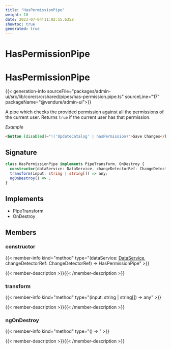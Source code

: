 ```yaml
---
title: "HasPermissionPipe"
weight: 10
date: 2023-07-04T11:02:15.635Z
showtoc: true
generated: true
---
```

<!-- This file was generated from the Vendure source. Do not modify. Instead, re-run the "docs:build" script -->

# HasPermissionPipe
<div class="symbol">


# HasPermissionPipe

{{< generation-info sourceFile="packages/admin-ui/src/lib/core/src/shared/pipes/has-permission.pipe.ts" sourceLine="17" packageName="@vendure/admin-ui">}}

A pipe which checks the provided permission against all the permissions of the current user.
Returns `true` if the current user has that permission.

*Example*

```HTML
<button [disabled]="!('UpdateCatalog' | hasPermission)">Save Changes</button>
```

## Signature

```TypeScript
class HasPermissionPipe implements PipeTransform, OnDestroy {
  constructor(dataService: DataService, changeDetectorRef: ChangeDetectorRef)
  transform(input: string | string[]) => any;
  ngOnDestroy() => ;
}
```
## Implements

 * PipeTransform
 * OnDestroy


## Members

### constructor

{{< member-info kind="method" type="(dataService: <a href='/admin-ui-api/providers/data-service#dataservice'>DataService</a>, changeDetectorRef: ChangeDetectorRef) => HasPermissionPipe"  >}}

{{< member-description >}}{{< /member-description >}}

### transform

{{< member-info kind="method" type="(input: string | string[]) => any"  >}}

{{< member-description >}}{{< /member-description >}}

### ngOnDestroy

{{< member-info kind="method" type="() => "  >}}

{{< member-description >}}{{< /member-description >}}


</div>
